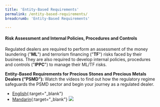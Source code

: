 ```yaml
---
title: 'Entity-Based Requirements'
permalink: /entity-based-requirements/
breadcrumb: 'Entity-Based Requirements'

---
```



####  Risk Assessment and Internal Policies, Procedures and Controls

Regulated dealers are required to perform an assessment of the money laundering ("**ML**") and terrorism financing ("**TF**") risks faced by their business. They are also required to develop internal policies, procedures and controls ("**IPPC**") to manage their ML/TF risks.

**Entity-Based Requirements for Precious Stones and Precious Metals Dealers (“PSMD”):** Watch the videos to find out how the regulatory regime safeguards the PSMD sector and begin your journey as a regulated dealer.
* [English](https://youtu.be/l6R8ovdrn4g){:target="_blank"}
* [Mandarin](https://youtu.be/mFkp6e6eAEY){:target="_blank"}
<a href="/images/Entity%Based%Requirements%Poster.pdf" target="_blank"><img src="/images/Entity%Based%Requirements%Poster.jpg"></a>
